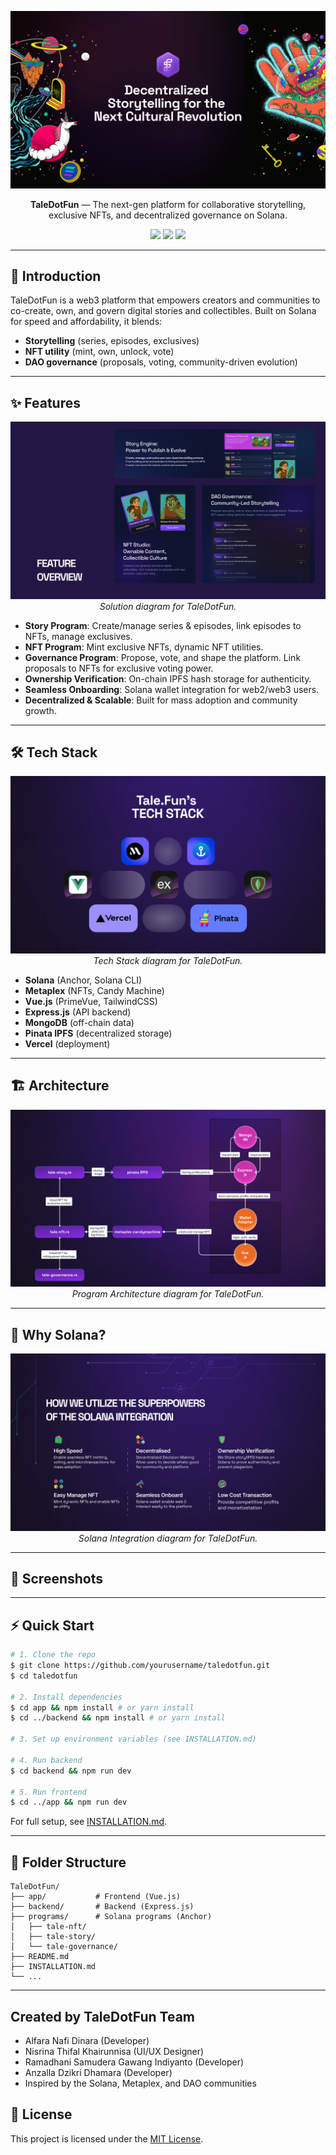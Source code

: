 <!-- PROJECT BANNER -->
<p align="center">
  <img src="assets/banner.png" alt="TaleDotFun Banner"/>
</p>

<p align="center">
  <b>TaleDotFun</b> — The next-gen platform for collaborative storytelling, exclusive NFTs, and decentralized governance on Solana.
</p>

<p align="center">
  <a href="#features"><img src="https://img.shields.io/badge/Features-Anchor%2C%20Metaplex%2C%20Vue.js-blue"/></a>
  <a href="#tech-stack"><img src="https://img.shields.io/badge/Stack-Solana%20%7C%20MongoDB%20%7C%20Vercel-green"/></a>
  <a href="LICENSE"><img src="https://img.shields.io/badge/License-MIT-yellow.svg"/></a>
</p>

---

## 🚀 Introduction

TaleDotFun is a web3 platform that empowers creators and communities to co-create, own, and govern digital stories and collectibles. Built on Solana for speed and affordability, it blends:
- **Storytelling** (series, episodes, exclusives)
- **NFT utility** (mint, own, unlock, vote)
- **DAO governance** (proposals, voting, community-driven evolution)

---

## ✨ Features
<p align="center">
  <img src="assets/Solution.png" alt="Solution" />
  <br>
  <em>Solution diagram for TaleDotFun.</em>
</p>

- **Story Program**: Create/manage series & episodes, link episodes to NFTs, manage exclusives.
- **NFT Program**: Mint exclusive NFTs, dynamic NFT utilities.
- **Governance Program**: Propose, vote, and shape the platform. Link proposals to NFTs for exclusive voting power.
- **Ownership Verification**: On-chain IPFS hash storage for authenticity.
- **Seamless Onboarding**: Solana wallet integration for web2/web3 users.
- **Decentralized & Scalable**: Built for mass adoption and community growth.

---

## 🛠️ Tech Stack
<p align="center">
  <img src="assets/Tech Stack.png" alt="Tech Stack"/>
  <br>
  <em>Tech Stack diagram for TaleDotFun.</em>
</p>

- **Solana** (Anchor, Solana CLI)
- **Metaplex** (NFTs, Candy Machine)
- **Vue.js** (PrimeVue, TailwindCSS)
- **Express.js** (API backend)
- **MongoDB** (off-chain data)
- **Pinata IPFS** (decentralized storage)
- **Vercel** (deployment)

---

## 🏗️ Architecture

<p align="center">
  <img src="assets/Program Architecture.png" alt="Program Architecture"/>
  <br>
  <em>Program Architecture diagram for TaleDotFun.</em>
</p>

---

## 💃 Why Solana?

<p align="center">
  <img src="assets/Solana Integration.png" alt="Solana Integration"/>
  <br>
  <em>Solana Integration diagram for TaleDotFun.</em>
</p>

---

## 📸 Screenshots

---

## ⚡ Quick Start

```bash
# 1. Clone the repo
$ git clone https://github.com/yourusername/taledotfun.git
$ cd taledotfun

# 2. Install dependencies
$ cd app && npm install # or yarn install
$ cd ../backend && npm install # or yarn install

# 3. Set up environment variables (see INSTALLATION.md)

# 4. Run backend
$ cd backend && npm run dev

# 5. Run frontend
$ cd ../app && npm run dev
```

For full setup, see [INSTALLATION.md](INSTALLATION.md).

---

## 📁 Folder Structure

```
TaleDotFun/
├── app/           # Frontend (Vue.js)
├── backend/       # Backend (Express.js)
├── programs/      # Solana programs (Anchor)
│   ├── tale-nft/
│   ├── tale-story/
│   └── tale-governance/
├── README.md
├── INSTALLATION.md
└── ...
```
---

## Created by TaleDotFun Team
- Alfara Nafi Dinara (Developer)
- Nisrina Thifal Khairunnisa (UI/UX Designer)
- Ramadhani Samudera Gawang Indiyanto (Developer)
- Anzalla Dzikri Dhamara (Developer)
- Inspired by the Solana, Metaplex, and DAO communities

## 📄 License

This project is licensed under the [MIT License](LICENSE).
